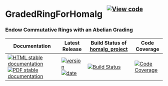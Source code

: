 <!-- BEGIN HEADER -->
# GradedRingForHomalg&ensp;<sup><sup>[![View code][code-img]][code-url]</sup></sup>

### Endow Commutative Rings with an Abelian Grading

| Documentation | Latest Release | Build Status of [homalg_project](/../../) | Code Coverage |
| ------------- | -------------- | ------------ | ------------- |
| [![HTML stable documentation][html-img]][html-url] [![PDF stable documentation][pdf-img]][pdf-url] | [![version][version-img]][version-url] [![date][date-img]][date-url] | [![Build Status][tests-img]][tests-url] | [![Code Coverage][codecov-img]][codecov-url] |

<!-- END HEADER -->
<!-- BEGIN FOOTER -->
[html-img]: https://img.shields.io/badge/🔗%20HTML-stable-blue.svg
[html-url]: https://homalg-project.github.io/homalg_project/GradedRingForHomalg/doc/chap0_mj.html

[pdf-img]: https://img.shields.io/badge/🔗%20PDF-stable-blue.svg
[pdf-url]: https://homalg-project.github.io/homalg_project/GradedRingForHomalg/download_pdf.html

[version-img]: https://img.shields.io/endpoint?url=https://homalg-project.github.io/homalg_project/GradedRingForHomalg/badge_version.json&label=🔗%20version&color=yellow
[version-url]: https://homalg-project.github.io/homalg_project/GradedRingForHomalg/view_release.html

[date-img]: https://img.shields.io/endpoint?url=https://homalg-project.github.io/homalg_project/GradedRingForHomalg/badge_date.json&label=🔗%20released%20on&color=yellow
[date-url]: https://homalg-project.github.io/homalg_project/GradedRingForHomalg/view_release.html

[tests-img]: https://github.com/homalg-project/homalg_project/workflows/Tests/badge.svg?branch=master
[tests-url]: https://github.com/homalg-project/homalg_project/actions?query=workflow%3ATests+branch%3Amaster

[codecov-img]: https://codecov.io/gh/homalg-project/homalg_project/branch/master/graph/badge.svg?flag=GradedRingForHomalg
[codecov-url]: https://codecov.io/gh/homalg-project/homalg_project/tree/master/GradedRingForHomalg

[code-img]: https://img.shields.io/badge/-View%20code-blue?logo=github
[code-url]: https://github.com/homalg-project/homalg_project/tree/master/GradedRingForHomalg#top
<!-- END FOOTER -->
